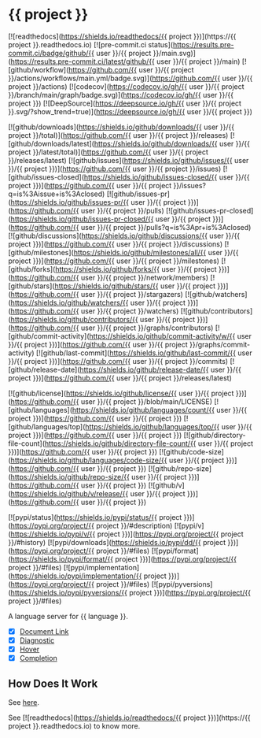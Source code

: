 # {{ project }}

[![readthedocs](https://shields.io/readthedocs/{{ project }})](https://{{ project }}.readthedocs.io)
[![pre-commit.ci status](https://results.pre-commit.ci/badge/github/{{ user }}/{{ project }}/main.svg)](https://results.pre-commit.ci/latest/github/{{ user }}/{{ project }}/main)
[![github/workflow](https://github.com/{{ user }}/{{ project }}/actions/workflows/main.yml/badge.svg)](https://github.com/{{ user }}/{{ project }}/actions)
[![codecov](https://codecov.io/gh/{{ user }}/{{ project }}/branch/main/graph/badge.svg)](https://codecov.io/gh/{{ user }}/{{ project }})
[![DeepSource](https://deepsource.io/gh/{{ user }}/{{ project }}.svg/?show_trend=true)](https://deepsource.io/gh/{{ user }}/{{ project }})

[![github/downloads](https://shields.io/github/downloads/{{ user }}/{{ project }}/total)](https://github.com/{{ user }}/{{ project }}/releases)
[![github/downloads/latest](https://shields.io/github/downloads/{{ user }}/{{ project }}/latest/total)](https://github.com/{{ user }}/{{ project }}/releases/latest)
[![github/issues](https://shields.io/github/issues/{{ user }}/{{ project }})](https://github.com/{{ user }}/{{ project }}/issues)
[![github/issues-closed](https://shields.io/github/issues-closed/{{ user }}/{{ project }})](https://github.com/{{ user }}/{{ project }}/issues?q=is%3Aissue+is%3Aclosed)
[![github/issues-pr](https://shields.io/github/issues-pr/{{ user }}/{{ project }})](https://github.com/{{ user }}/{{ project }}/pulls)
[![github/issues-pr-closed](https://shields.io/github/issues-pr-closed/{{ user }}/{{ project }})](https://github.com/{{ user }}/{{ project }}/pulls?q=is%3Apr+is%3Aclosed)
[![github/discussions](https://shields.io/github/discussions/{{ user }}/{{ project }})](https://github.com/{{ user }}/{{ project }}/discussions)
[![github/milestones](https://shields.io/github/milestones/all/{{ user }}/{{ project }})](https://github.com/{{ user }}/{{ project }}/milestones)
[![github/forks](https://shields.io/github/forks/{{ user }}/{{ project }})](https://github.com/{{ user }}/{{ project }}/network/members)
[![github/stars](https://shields.io/github/stars/{{ user }}/{{ project }})](https://github.com/{{ user }}/{{ project }}/stargazers)
[![github/watchers](https://shields.io/github/watchers/{{ user }}/{{ project }})](https://github.com/{{ user }}/{{ project }}/watchers)
[![github/contributors](https://shields.io/github/contributors/{{ user }}/{{ project }})](https://github.com/{{ user }}/{{ project }}/graphs/contributors)
[![github/commit-activity](https://shields.io/github/commit-activity/w/{{ user }}/{{ project }})](https://github.com/{{ user }}/{{ project }}/graphs/commit-activity)
[![github/last-commit](https://shields.io/github/last-commit/{{ user }}/{{ project }})](https://github.com/{{ user }}/{{ project }}/commits)
[![github/release-date](https://shields.io/github/release-date/{{ user }}/{{ project }})](https://github.com/{{ user }}/{{ project }}/releases/latest)

[![github/license](https://shields.io/github/license/{{ user }}/{{ project }})](https://github.com/{{ user }}/{{ project }}/blob/main/LICENSE)
[![github/languages](https://shields.io/github/languages/count/{{ user }}/{{ project }})](https://github.com/{{ user }}/{{ project }})
[![github/languages/top](https://shields.io/github/languages/top/{{ user }}/{{ project }})](https://github.com/{{ user }}/{{ project }})
[![github/directory-file-count](https://shields.io/github/directory-file-count/{{ user }}/{{ project }})](https://github.com/{{ user }}/{{ project }})
[![github/code-size](https://shields.io/github/languages/code-size/{{ user }}/{{ project }})](https://github.com/{{ user }}/{{ project }})
[![github/repo-size](https://shields.io/github/repo-size/{{ user }}/{{ project }})](https://github.com/{{ user }}/{{ project }})
[![github/v](https://shields.io/github/v/release/{{ user }}/{{ project }})](https://github.com/{{ user }}/{{ project }})

[![pypi/status](https://shields.io/pypi/status/{{ project }})](https://pypi.org/project/{{ project }}/#description)
[![pypi/v](https://shields.io/pypi/v/{{ project }})](https://pypi.org/project/{{ project }}/#history)
[![pypi/downloads](https://shields.io/pypi/dd/{{ project }})](https://pypi.org/project/{{ project }}/#files)
[![pypi/format](https://shields.io/pypi/format/{{ project }})](https://pypi.org/project/{{ project }}/#files)
[![pypi/implementation](https://shields.io/pypi/implementation/{{ project }})](https://pypi.org/project/{{ project }}/#files)
[![pypi/pyversions](https://shields.io/pypi/pyversions/{{ project }})](https://pypi.org/project/{{ project }}/#files)

A language server for {{ language }}.

- [x] [Document Link](https://microsoft.github.io/language-server-protocol/specifications/specification-current#textDocument_documentLink)
- [x] [Diagnostic](https://microsoft.github.io/language-server-protocol/specifications/specification-current#diagnostic)
- [x] [Hover](https://microsoft.github.io/language-server-protocol/specifications/specification-current#textDocument_hover)
- [x] [Completion](https://microsoft.github.io/language-server-protocol/specifications/specification-current#textDocument_completion)

## How Does It Work

See [here](https://github.com/neomutt/lsp-tree-sitter#usage).

See
[![readthedocs](https://shields.io/readthedocs/{{ project }})](https://{{ project }}.readthedocs.io)
to know more.
